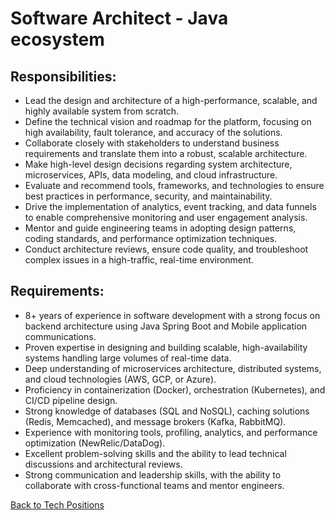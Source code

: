 # Software Architect - Java ecosystem

## Responsibilities:

* Lead the design and architecture of a high-performance, scalable, and highly available system from scratch.
* Define the technical vision and roadmap for the platform, focusing on high availability, fault tolerance, and accuracy of the solutions.
* Collaborate closely with stakeholders to understand business requirements and translate them into a robust, scalable architecture.
* Make high-level design decisions regarding system architecture, microservices, APIs, data modeling, and cloud infrastructure.
* Evaluate and recommend tools, frameworks, and technologies to ensure best practices in performance, security, and maintainability.
* Drive the implementation of analytics, event tracking, and data funnels to enable comprehensive monitoring and user engagement analysis.
* Mentor and guide engineering teams in adopting design patterns, coding standards, and performance optimization techniques.
* Conduct architecture reviews, ensure code quality, and troubleshoot complex issues in a high-traffic, real-time environment.

## Requirements:

* 8+ years of experience in software development with a strong focus on backend architecture using Java Spring Boot and Mobile application communications.
* Proven expertise in designing and building scalable, high-availability systems handling large volumes of real-time data.
* Deep understanding of microservices architecture, distributed systems, and cloud technologies (AWS, GCP, or Azure).
* Proficiency in containerization (Docker), orchestration (Kubernetes), and CI/CD pipeline design.
* Strong knowledge of databases (SQL and NoSQL), caching solutions (Redis, Memcached), and message brokers (Kafka, RabbitMQ).
* Experience with monitoring tools, profiling, analytics, and performance optimization (NewRelic/DataDog).
* Excellent problem-solving skills and the ability to lead technical discussions and architectural reviews.
* Strong communication and leadership skills, with the ability to collaborate with cross-functional teams and mentor engineers.

[Back to Tech Positions](tech-job-description.md)